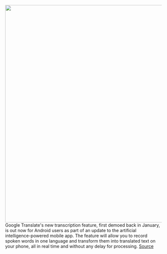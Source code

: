 <img src='https://cdn.vox-cdn.com/thumbor/vsnmo1rUsjQQW3TaO4SDhYfR0aM=/0x0:2040x1360/1200x800/filters:focal(857x517:1183x843)/cdn.vox-cdn.com/uploads/chorus_image/image/66513218/acastro_180427_1777_0001.0.jpg' width='700px' /><br/>
Google Translate's new transcription feature, first demoed back in January, is out now for Android users as part of an update to the artificial intelligence-powered mobile app. The feature will allow you to record spoken words in one language and transform them into translated text on your phone, all in real time and without any delay for processing.
<a href='https://www.theverge.com/2020/3/17/21182640/google-translate-transcription-android-feature-real-time-ai'> Source <a/>